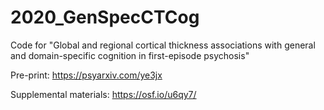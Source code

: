 # 2020_GenSpecCTCog
Code for "Global and regional cortical thickness associations with general and domain-specific cognition in first-episode psychosis"

Pre-print: https://psyarxiv.com/ye3jx

Supplemental materials: https://osf.io/u6qy7/
